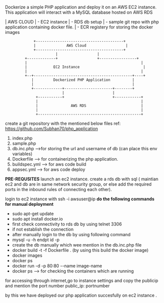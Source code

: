 Dockerize a simple PHP application and deploy it on an AWS EC2 instance. This application will interact with a MySQL database hosted on AWS RDS

| AWS CLOUD
|  - EC2 instance
|  - RDS db setup
|  - sample git repo with php application containing docker file.
|  - ECR registery for storing the docker images

                 +----------------------------------------+
                 |              AWS Cloud                  |
                 +----------------------------------------+
                           |                  |
             +-------------+                  +-----------------+
             |                                                    |
             |            EC2 Instance                             |
             |                                                    |
             +--+---------------------------------------------+----+
                |         Dockerized PHP Application          |
                |                                             |
                +-------------+----------------------+--------+
                              |                      |
                  +-----------+                      +------------+
                  |                                               |
                  |               AWS RDS                         |
                  |                                               |
                  +-----------------------------------------------+

create a git repository with the mentioned below files
ref: https://github.com/Subhan70/php_application
  1. index.php
  2. sample.php 
  3. db.inc.php  -->for storing the url and username of db (can place this env variables)
  4. Dockerfile  --> for containerizing the php application.
  5. buildspec.yml --> for aws code build
  6. appsec.yml --> for aws code deploy

**PRE-REQUSITES**
launch an ec2 instance.
create a rds db with sql  ( maintian ec2 and db are in same network security group, or else add the required ports in the inbound rules of connecting each other).

login to ec2 instance with ssh -i <path to pemfile> awsuser@ip
**do the following commands for manual deployment**
  - sudo apt-get update
  - sudo apt install docker.io
  - first check connectivity to rds db by using telnet <endpt id> 3306
  - if not establish the connection
  - after manually login to the db by using following command
  -  mysql -u <username> -h endpt id -p
  -  create the db manually which wee mention in the db.inc.php file
  -  docker build -t <tag-name> -f Dockerfile .  (by using this build the docker image)
  -  docker images
  -  docker ps
  -  docker run -d -p 80:80 --name <container-name> image-name
  -  docker ps --> for checking the containers which are running

for accessing through internet,go to instance settings and copy the publicip and mention the port number
   public_ip: portnumber

by this we have deployed our php application succesfully on ec2 instance .

